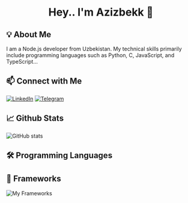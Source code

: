<h1 align="center">Hey.. I'm Azizbekk 👋</h1>

## 💡 About Me
I am a Node.js developer from Uzbekistan. My technical skills primarily include programming languages such as Python, C, JavaScript, and TypeScript...

## 📫 Connect with Me
[![LinkedIn](https://img.shields.io/badge/-LinkedIn-blue?logo=linkedin)](https://linkedin.com/in/azizbek-mirzavaliyev-1aa1bb351/)
[![Telegram](https://img.shields.io/badge/-Telegram-blue?logo=telegram)](https://t.me/bek_air02)

## 📈 Github Stats
![GitHub stats](https://github-readme-stats.vercel.app/api?username=asadbekzaynobiddinov&show_icons=true&theme=radical)

## 🛠 Programming Languages

## 🚀 Frameworks
![My Frameworks](https://skillicons.dev/icons?i=express,nestjs,react)
